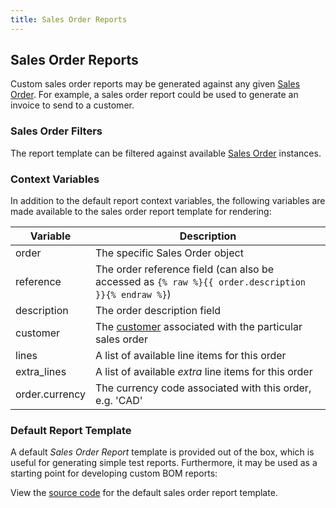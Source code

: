 ```yaml
---
title: Sales Order Reports
---
```


## Sales Order Reports

Custom sales order reports may be generated against any given [Sales Order](../order/sales_order.md). For example, a sales order report could be used to generate an invoice to send to a customer.

### Sales Order Filters

The report template can be filtered against available [Sales Order](../order/sales_order.md) instances.

### Context Variables

In addition to the default report context variables, the following variables are made available to the sales order report template for rendering:

| Variable | Description |
| --- | --- |
| order | The specific Sales Order object |
| reference | The order reference field (can also be accessed as `{% raw %}{{ order.description }}{% endraw %}`) |
| description | The order description field |
| customer | The [customer](../order/company.md#customers) associated with the particular sales order |
| lines | A list of available line items for this order |
| extra_lines | A list of available *extra* line items for this order |
| order.currency | The currency code associated with this order, e.g. 'CAD' |

### Default Report Template

A default *Sales Order Report* template is provided out of the box, which is useful for generating simple test reports. Furthermore, it may be used as a starting point for developing custom BOM reports:

View the [source code](https://github.com/inventree/InvenTree/blob/0.15.x/src/backend/InvenTree/report/templates/report/inventree_so_report_base.html) for the default sales order report template.

